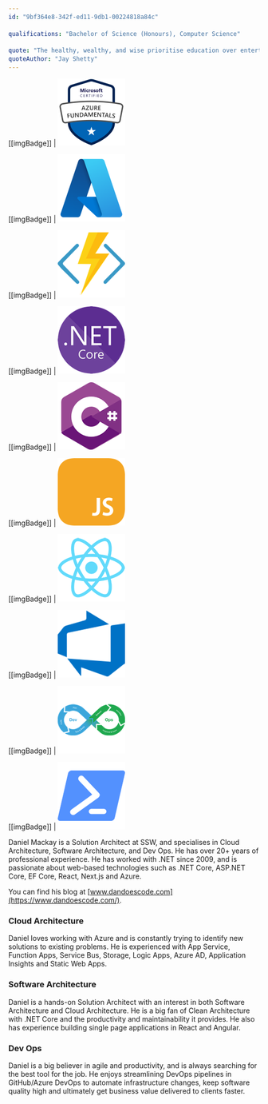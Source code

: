 ```yaml
---
id: "9bf364e8-342f-ed11-9db1-00224818a84c"

qualifications: "Bachelor of Science (Honours), Computer Science"

quote: "The healthy, wealthy, and wise prioritise education over entertainment"
quoteAuthor: "Jay Shetty"
---
```


[[imgBadge]]
| ![Azure Fundamentals](../badges/Certification-microsoft-azure-fundamentals.png)

[[imgBadge]]
| ![Azure](../badges/Business-microsoft-azure.png)

[[imgBadge]]
| ![Azure Functions](../badges/Developer-azure-function.png)

[[imgBadge]]
| ![.NET Core](../badges/Developer-dotnet-core.png)

[[imgBadge]]
| ![C#](../badges/Developer-c-sharp.png)

[[imgBadge]]
| ![JS](../badges/Developer-js.png)

[[imgBadge]]
| ![React](../badges/Developer-react.png)

[[imgBadge]]
| ![Azure DevOps](../badges/Business-microsoft-azure-devops.png)

[[imgBadge]]
| ![DevOps](../badges/Developer-devops.png)

[[imgBadge]]
| ![PowerShell](../badges/Developer-powershell.png)

Daniel Mackay is a Solution Architect at SSW, and specialises in Cloud Architecture, Software Architecture, and Dev Ops.  He has over 20+ years of professional experience.  He has worked with .NET since 2009, and is passionate about web-based technologies such as .NET Core, ASP.NET Core, EF Core, React, Next.js and Azure.

You can find his blog at [www.dandoescode.com](https://www.dandoescode.com/).

### Cloud Architecture

Daniel loves working with Azure and is constantly trying to identify new solutions to existing problems.  He is experienced with App Service, Function Apps, Service Bus, Storage, Logic Apps, Azure AD, Application Insights and Static Web Apps.

### Software Architecture

Daniel is a hands-on Solution Architect with an interest in both Software Architecture and Cloud Architecture.  He is a big fan of Clean Architecture with .NET Core and the productivity and maintainability it provides. He also has experience building single page applications in React and Angular.

### Dev Ops

Daniel is a big believer in agile and productivity, and is always searching for the best tool for the job.  He enjoys streamlining DevOps pipelines in GitHub/Azure DevOps to automate infrastructure changes, keep software quality high and ultimately get business value delivered to clients faster.
